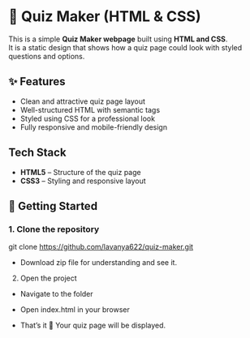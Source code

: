 # 📝 Quiz Maker (HTML & CSS)

This is a simple **Quiz Maker webpage** built using **HTML and CSS**.  
It is a static design that shows how a quiz page could look with styled questions and options.


## ✨ Features
- Clean and attractive quiz page layout  
- Well-structured HTML with semantic tags  
- Styled using CSS for a professional look  
- Fully responsive and mobile-friendly design  

##  Tech Stack
- **HTML5** – Structure of the quiz page  
- **CSS3** – Styling and responsive layout  

## 🚀 Getting Started

### 1. Clone the repository

git clone https://github.com/lavanya622/quiz-maker.git

- Download zip file for understanding and see it.

2. Open the project

 - Navigate to the folder

 - Open index.html in your browser

 - That’s it 🎉 Your quiz page will be displayed.
